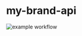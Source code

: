 # my-brand-api
![example workflow](https://github.com/ericmaniraguha/my-brand-api/actions/workflows/node.js.yml/badge.svg)
